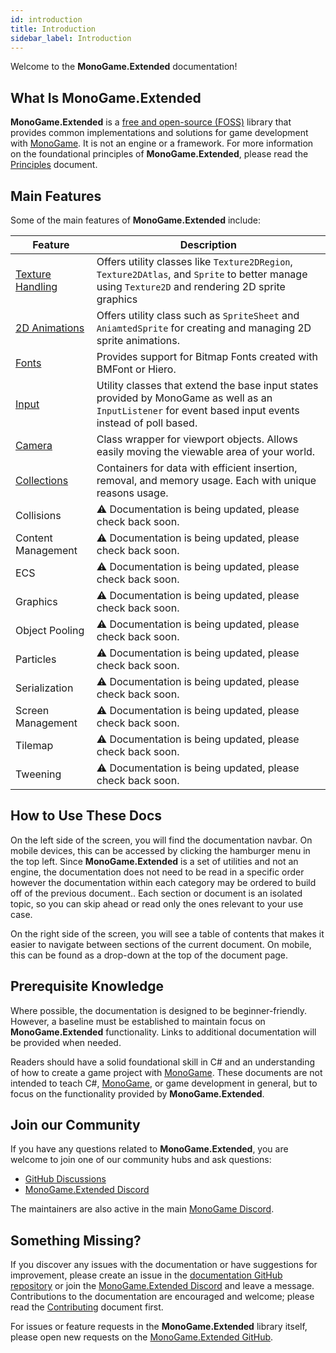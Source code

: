```yaml
---
id: introduction
title: Introduction
sidebar_label: Introduction
---
```


Welcome to the **MonoGame.Extended** documentation!

## What Is MonoGame.Extended
**MonoGame.Extended** is a [free and open-source (FOSS)](https://en.wikipedia.org/wiki/Free_and_open-source_software) library that provides common implementations and solutions for game development with [MonoGame](https://monogame.net). It is not an engine or a framework. For more information on the foundational principles of **MonoGame.Extended**, please read the [Principles](/docs/about/principles) document.

## Main Features
Some of the main features of **MonoGame.Extended** include:

| Feature                                                                                | Description                                                                                                                                              |
| -------------------------------------------------------------------------------------- | -------------------------------------------------------------------------------------------------------------------------------------------------------- |
| [Texture Handling](/docs/features/texture-handling/texture2dregion/texture2dregion.md) | Offers utility classes like `Texture2DRegion`, `Texture2DAtlas`, and `Sprite` to better manage using `Texture2D` and rendering 2D sprite graphics        |
| [2D Animations](/docs/features/2d-animations/spritesheet/spritesheet.md)               | Offers utility class such as `SpriteSheet` and `AniamtedSprite` for creating and managing 2D sprite animations.                                          |
| [Fonts](/docs/features/fonts/bitmapfont/bitmapfont.md)                                 | Provides support for Bitmap Fonts created with BMFont or Hiero.                                                                                          |
| [Input](/docs/features/input/keyboardextended/keyboardextended.md)                     | Utility classes that extend the base input states provided by MonoGame as well as an `InputListener` for event based input events instead of poll based. |
| [Camera](/docs/features/camera/camera.md)                                              | Class wrapper for viewport objects.  Allows easily moving the viewable area of your world.                                                              |
| [Collections](/docs/features/collections/collections.md)                               |  Containers for data with efficient insertion, removal, and memory usage. Each with unique reasons usage.                                           |
| Collisions                                                                             | ⚠️ Documentation is being updated, please check back soon.                                                                                                |
| Content Management                                                                     | ⚠️ Documentation is being updated, please check back soon.                                                                                                |
| ECS                                                                                    | ⚠️ Documentation is being updated, please check back soon.                                                                                                |
| Graphics                                                                               | ⚠️ Documentation is being updated, please check back soon.                                                                                                |
| Object Pooling                                                                         | ⚠️ Documentation is being updated, please check back soon.                                                                                                |
| Particles                                                                              | ⚠️ Documentation is being updated, please check back soon.                                                                                                |
| Serialization                                                                          | ⚠️ Documentation is being updated, please check back soon.                                                                                                |
| Screen Management                                                                      | ⚠️ Documentation is being updated, please check back soon.                                                                                                |
| Tilemap                                                                                | ⚠️ Documentation is being updated, please check back soon.                                                                                                |
| Tweening                                                                               | ⚠️ Documentation is being updated, please check back soon.                                                                                                |

## How to Use These Docs
On the left side of the screen, you will find the documentation navbar. On mobile devices, this can be accessed by clicking the hamburger menu in the top left. Since **MonoGame.Extended** is a set of utilities and not an engine, the documentation does not need to be read in a specific order however the documentation within each category may be ordered to build off of the previous document.. Each section or document is an isolated topic, so you can skip ahead or read only the ones relevant to your use case.

On the right side of the screen, you will see a table of contents that makes it easier to navigate between sections of the current document. On mobile, this can be found as a drop-down at the top of the document page.

## Prerequisite Knowledge
Where possible, the documentation is designed to be beginner-friendly. However, a baseline must be established to maintain focus on **MonoGame.Extended** functionality. Links to additional documentation will be provided when needed.

Readers should have a solid foundational skill in C# and an understanding of how to create a game project with [MonoGame](https://monogame.net). These documents are not intended to teach C#, [MonoGame](https://monogame.net), or game development in general, but to focus on the functionality provided by **MonoGame.Extended**.

## Join our Community
If you have any questions related to **MonoGame.Extended**, you are welcome to join one of our community hubs and ask questions:

- [GitHub Discussions](https://github.com/craftworkgames/MonoGame.Extended/discussions)
- [MonoGame.Extended Discord](https://discord.gg/FvZ8Z7EzPJ)

The maintainers are also active in the main [MonoGame Discord](https://discord.gg/monogame).

## Something Missing?
If you discover any issues with the documentation or have suggestions for improvement, please create an issue in the [documentation GitHub repository](https://github.com/craftworkgames/craftworkgames.github.io) or join the [MonoGame.Extended Discord](https://discord.gg/FvZ8Z7EzPJ) and leave a message. Contributions to the documentation are encouraged and welcome; please read the [Contributing](/docs/about/contributing) document first.

For issues or feature requests in the **MonoGame.Extended** library itself, please open new requests on the [MonoGame.Extended GitHub](https://github.com/craftworkgames/MonoGame.Extended).